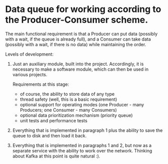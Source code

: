 # Data queue for working according to the Producer-Consumer scheme.

The main functional requirement is that a Producer can put data (possibly with a wait, if the queue is already full), and a Consumer can take data (possibly with a wait, if there is no data) while maintaining the order.

Levels of development:

1. Just an auxiliary module, built into the project. Accordingly, it is necessary to make a software module, which can then be used in various projects.

   Requirements at this stage:

    * of course, the ability to store data of any type
    * thread safety (well, this is a basic requirement)
    * optional support for operating modes (one Producer - many Producers; one Consumer - many Consumers)
    * optional data prioritization mechanism (priority queue)
    * unit tests and performance tests
1. Everything that is implemented in paragraph 1 plus the ability to save the queue to disk and then load it back.
1. Everything that is implemented in paragraphs 1 and 2, but now as a separate service with the ability to work over the network. Thinking about Kafka at this point is quite natural :).
